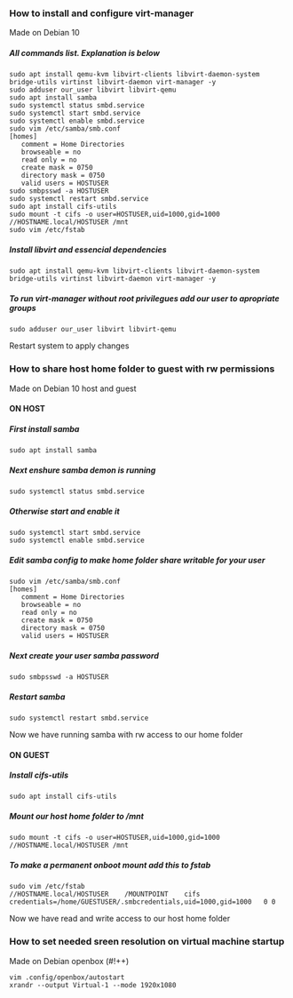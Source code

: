 ### How to install and configure virt-manager
Made on Debian 10


##### All commands list. Explanation is below
```
sudo apt install qemu-kvm libvirt-clients libvirt-daemon-system bridge-utils virtinst libvirt-daemon virt-manager -y
sudo adduser our_user libvirt libvirt-qemu
sudo apt install samba
sudo systemctl status smbd.service
sudo systemctl start smbd.service
sudo systemctl enable smbd.service
sudo vim /etc/samba/smb.conf
[homes]
   comment = Home Directories
   browseable = no
   read only = no
   create mask = 0750
   directory mask = 0750
   valid users = HOSTUSER
sudo smbpsswd -a HOSTUSER
sudo systemctl restart smbd.service
sudo apt install cifs-utils
sudo mount -t cifs -o user=HOSTUSER,uid=1000,gid=1000 //HOSTNAME.local/HOSTUSER /mnt
sudo vim /etc/fstab
```

##### Install libvirt and essencial dependencies
```
sudo apt install qemu-kvm libvirt-clients libvirt-daemon-system bridge-utils virtinst libvirt-daemon virt-manager -y
```

##### To run virt-manager without root privilegues add our user to apropriate groups
```
sudo adduser our_user libvirt libvirt-qemu
```
Restart system to apply changes

### How to share host home folder to guest with rw permissions
Made on Debian 10 host and guest

#### ON HOST

##### First install samba
```
sudo apt install samba
```

##### Next enshure samba demon is running
```
sudo systemctl status smbd.service
```

##### Otherwise start and enable it
```
sudo systemctl start smbd.service
sudo systemctl enable smbd.service
```

##### Edit samba config to make home folder share writable for your user
```
sudo vim /etc/samba/smb.conf
[homes]
   comment = Home Directories
   browseable = no
   read only = no
   create mask = 0750
   directory mask = 0750
   valid users = HOSTUSER
```
##### Next create your user samba password
```
sudo smbpsswd -a HOSTUSER
```
##### Restart samba
```
sudo systemctl restart smbd.service
```
Now we have running samba with rw access to our home folder 

#### ON GUEST

##### Install cifs-utils
```
sudo apt install cifs-utils
```
##### Mount our host home folder to /mnt
```
sudo mount -t cifs -o user=HOSTUSER,uid=1000,gid=1000 //HOSTNAME.local/HOSTUSER /mnt
```
##### To make a permanent onboot mount add this to fstab
```
sudo vim /etc/fstab
//HOSTNAME.local/HOSTUSER    /MOUNTPOINT    cifs   credentials=/home/GUESTUSER/.smbcredentials,uid=1000,gid=1000   0 0
```
Now we have read and write access to our host home folder

### How to set needed sreen resolution on virtual machine startup
Made on Debian openbox (#!++)

```
vim .config/openbox/autostart
xrandr --output Virtual-1 --mode 1920x1080
```
